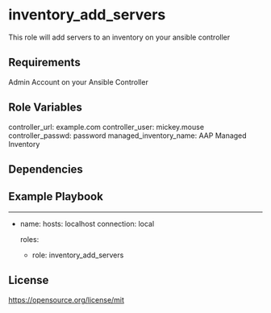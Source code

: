 inventory_add_servers
=========

This role will add servers to an inventory on your ansible controller

Requirements
------------

Admin Account on your Ansible Controller

Role Variables
--------------

controller_url: example.com
controller_user: mickey.mouse
controller_passwd: password
managed_inventory_name: AAP Managed Inventory

Dependencies
------------

Example Playbook
----------------

---
- name:
  hosts: localhost
  connection: local

  roles:

    - role: inventory_add_servers

License
-------

https://opensource.org/license/mit